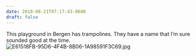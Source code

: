 ```yaml
---
date: 2018-08-21T07:17:43-0600
draft: false
---
```


This playground in Bergen has trampolines. They have a name that I’m sure sounded good at the time. ![E61518FB-95D6-4F4B-8B06-1A98591F3C69.jpg](http://ianwhitney.micro.blog/uploads/2018/2538061306.jpg)

